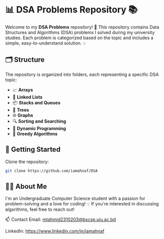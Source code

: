 # 📊 DSA Problems Repository 📚

Welcome to my **DSA Problems** repository! 🚀 This repository contains Data Structures and Algorithms (DSA) problems I solved during my university studies. Each problem is categorized based on the topic and includes a simple, easy-to-understand solution. 💡

## 🗂️ Structure
The repository is organized into folders, each representing a specific DSA topic:

- 📈 **Arrays**
- 📜 **Linked Lists**
- 📦 **Stacks and Queues**
- 🌳 **Trees**
- 🌐 **Graphs**
- 🔍 **Sorting and Searching**
- 🧩 **Dynamic Programming**
- 🥇 **Greedy Algorithms**

## 🚀 Getting Started
Clone the repository:
```bash
git clone https://github.com/iamahnaf/DSA
```

## 👨‍💻 About Me
I'm an Undergraduate Computer Science student with a passion for problem-solving and a love for coding! 💡 If you're interested in discussing algorithms, feel free to reach out!

📫 Contact
Email: mtahmid2310203@bscse.uiu.ac.bd

LinkedIn: https://www.linkedin.com/in/iamahnaf
